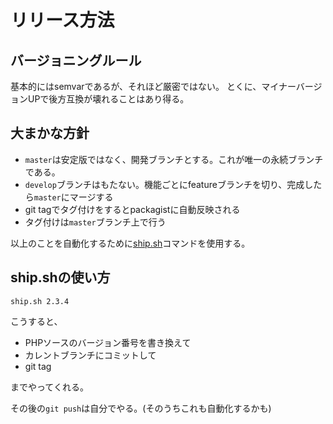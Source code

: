 # リリース方法

## バージョニングルール
基本的にはsemvarであるが、それほど厳密ではない。
とくに、マイナーバージョンUPで後方互換が壊れることはあり得る。


## 大まかな方針
* `master`は安定版ではなく、開発ブランチとする。これが唯一の永続ブランチである。
* `develop`ブランチはもたない。機能ごとにfeatureブランチを切り、完成したら`master`にマージする
* git tagでタグ付けをするとpackagistに自動反映される
* タグ付けは`master`ブランチ上で行う

以上のことを自動化するために[ship.sh](/ship.sh)コマンドを使用する。

## ship.shの使い方

```
ship.sh 2.3.4
```

こうすると、
* PHPソースのバージョン番号を書き換えて
* カレントブランチにコミットして
* git tag

までやってくれる。

その後の`git push`は自分でやる。(そのうちこれも自動化するかも)




